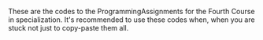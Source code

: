 These are the codes to the ProgrammingAssignments for the Fourth Course in specialization.
It's recommended to use these codes when, when you are stuck not just to copy-paste them all.
